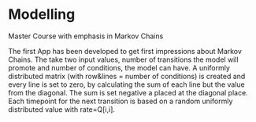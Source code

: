 # Modelling
Master Course with emphasis in Markov Chains

The first App has been developed to get first impressions about Markov Chains.
The take two input values, number of transitions the model will promote and
number of conditions, the model can have. 
A uniformly distributed matrix (with row&lines = number of conditions) is created and every line
is set to zero, by calculating the sum of each line but the value from the diagonal. The sum
is set negative a placed at the diagonal place. Each timepoint for the next transition
is based on a random uniformly distributed value with rate=Q[i,i].

